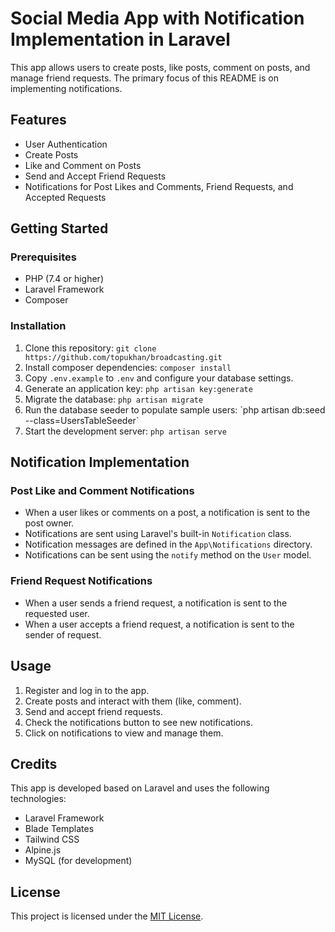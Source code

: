 # Social Media App with Notification Implementation in Laravel

This app allows users to create posts, like posts, comment on posts, and manage friend requests. The primary focus of this README is on implementing notifications.

## Features

-   User Authentication
-   Create Posts
-   Like and Comment on Posts
-   Send and Accept Friend Requests
-   Notifications for Post Likes and Comments, Friend Requests, and Accepted Requests

## Getting Started

### Prerequisites

-   PHP (7.4 or higher)
-   Laravel Framework
-   Composer

### Installation

1. Clone this repository: `git clone https://github.com/topukhan/broadcasting.git`
2. Install composer dependencies: `composer install`
3. Copy `.env.example` to `.env` and configure your database settings.
4. Generate an application key: `php artisan key:generate`
5. Migrate the database: `php artisan migrate`
6. <!-- Optional: --> Run the database seeder to populate sample users: `php artisan db:seed --class=UsersTableSeeder`
7. Start the development server: `php artisan serve`

## Notification Implementation

### Post Like and Comment Notifications

-   When a user likes or comments on a post, a notification is sent to the post owner.
-   Notifications are sent using Laravel's built-in `Notification` class.
-   Notification messages are defined in the `App\Notifications` directory.
-   Notifications can be sent using the `notify` method on the `User` model.

### Friend Request Notifications

-   When a user sends a friend request, a notification is sent to the requested user.
-   When a user accepts a friend request, a notification is sent to the sender of request.

## Usage

1. Register and log in to the app.
2. Create posts and interact with them (like, comment).
3. Send and accept friend requests.
4. Check the notifications button to see new notifications.
5. Click on notifications to view and manage them.

## Credits

This app is developed based on Laravel and uses the following technologies:

-   Laravel Framework
-   Blade Templates
-   Tailwind CSS
-   Alpine.js
-   MySQL (for development)

## License

This project is licensed under the [MIT License](LICENSE).
